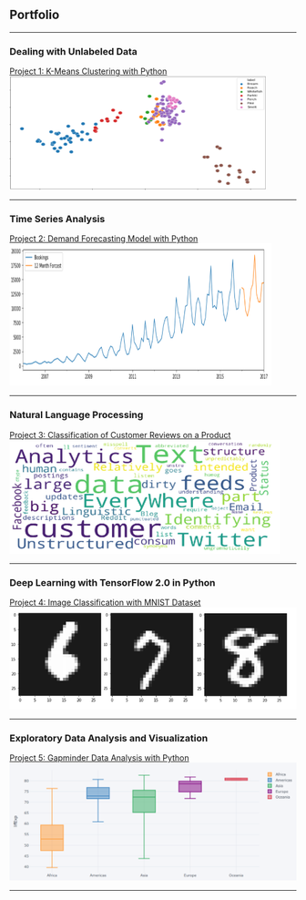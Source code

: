 ## Portfolio

---

### Dealing with Unlabeled Data 
[Project 1: K-Means Clustering with Python](/KM/KMeans.html)
<img src="images/km3.PNG" width="450" height="200">

---
### Time Series Analysis
[Project 2: Demand Forecasting Model with Python](/TSA/TSA.html)
<img src="images/p4_1.PNG" width="460" height="250">

---
### Natural Language Processing 
[Project 3: Classification of Customer Reviews on a Product](/NLP/GitHub_NLP_P1.html)
<img src="images/pic_1.PNG" width="475" height="200">

---
### Deep Learning with TensorFlow 2.0 in Python
[Project 4: Image Classification with MNIST Dataset](/DL/DL_TF2.0_1.html)
<img src="images/p2.PNG?raw=true"/>

---
### Exploratory Data Analysis and Visualization 
[Project 5: Gapminder Data Analysis with Python](/EDA/EDA.html)
<img src="images/eda.PNG?raw=true"/>

---
